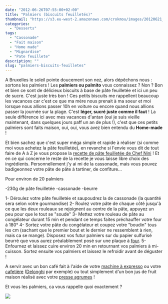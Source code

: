 ```yaml
---
date: "2012-06-26T07:55:00+02:00"
title: "Palmiers (biscuits feuilletés)"
thumbnail: "https://s3.eu-west-2.amazonaws.com/crokmou/images/20120621_biscuit_feuillet--_palmier_0003.jpg"
categories:
  - "Desserts"
tags:
  - "Cassonade"
  - "Fait maison"
  - "Home made"
  - "Mignardise"
  - "Pate feuillete"
description: ""
slug: "palmiers-biscuits-feuilletes"
---
```


A Bruxelles le soleil pointe doucement son nez, alors dépêchons nous : sortons les palmiers ! Les **palmiers ou palmito** vous connaissez ? Non ? Bon et bien ce sont de délicieux biscuits à base de pâte feuilletée et ici un peu de sucre. C'est juste très bon ! Ces petits biscuits me rappellent beaucoup les vacances car c'est ce que ma mère nous prenait à ma soeur et moi lorsque nous allions passer 10h en voiture ou encore quand nous allions passer la journée sur la plage. C'est **léger, sucré juste comme il faut** ! La seule différence ici avec mes vacances d'antan (oui je suis vieille maintenant, dans quelques jours paff un an de plus !), c'est que ces petits palmiers sont faits maison, oui, oui, vous avez bien entendu du **Home-made** !

Et bien sachez que c'est super méga simple et rapide à réaliser (si comme moi vous achetez la pâte feuilletée), en revanche si l'envie vous dit de tout faire de A à Z je vous propose la [recette de pâte feuilletée de Chef Nini](http://www.chefnini.com/pate-feuilletee/) ! Et en ce qui concerne le reste de la recette je vous laisse libre choix des ingrédients. Personnellement j'y ai mi de la cassonade, mais vous pouvez badigeonnez votre pâte de pâte à tartiner, de confiture...

Pour environ de 20 palmiers

-230g de pâte feuilletée -cassonade -beurre

1- Déroulez votre pâte feuilletée et saupoudrez la de cassonade (la quantité sera selon votre gourmandise) 2- Roulez votre pâte de chaque côté jusqu'à ce que les deux rouleaux se rejoignent au centre de la pâte, appuyez un peu pour que le tout se "soude" 3- Mettez votre rouleau de pâte au congélateur durant 15 min et pendant ce temps faites préchauffer votre four à 180° 4- Sortez votre pâte du congélateur et coupez votre "boudin" tous les cm (sachant que le premier bout et le dernier ne ressemblent à rien, mais ca se mange). Disposez vos futur palmiers sur du papier sulfurisé beurré que vous aurez préalablement posé sur une plaque à [four](http://www.rueducommerce.fr/m/pl/malid:9404136). 5- Enfournez et laissez cuire environ 20 min en retournant vos palmiers à mi-cuisson. Sortez ensuite vos palmiers et laissez le refroidir avant de déguster !

A servir avec un bon café fait à l'aide de votre [machine à expresso](http://www.rueducommerce.fr/m/pl/malid:9633595) ou votre [cafetière](http://www.rueducommerce.fr/m/pl/malid:110) ([Delonghi](http://www.rueducommerce.fr/m/pl/malid:12382300) par exemple) ou tout simplement d'un bon jus de fruit maison réalisé avec votre [presse agrumes](http://www.rueducommerce.fr/m/pl/malid:9633599) !

Et vous les palmiers, ca vous rappelle quoi exactement ?

[![](http://4.bp.blogspot.com/-odXVK3qJFn8/T-lcnt6WE7I/AAAAAAAACsI/qf754Qg968g/s1600/kawaii_onionhead_93.gif)](http://4.bp.blogspot.com/-odXVK3qJFn8/T-lcnt6WE7I/AAAAAAAACsI/qf754Qg968g/s1600/kawaii_onionhead_93.gif)